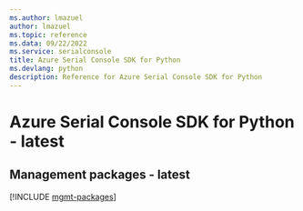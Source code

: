 ```yaml
---
ms.author: lmazuel
author: lmazuel
ms.topic: reference
ms.data: 09/22/2022
ms.service: serialconsole
title: Azure Serial Console SDK for Python
ms.devlang: python
description: Reference for Azure Serial Console SDK for Python
---
```

# Azure Serial Console SDK for Python - latest

## Management packages - latest
[!INCLUDE [mgmt-packages](serial-console-mgmt-index.md)]